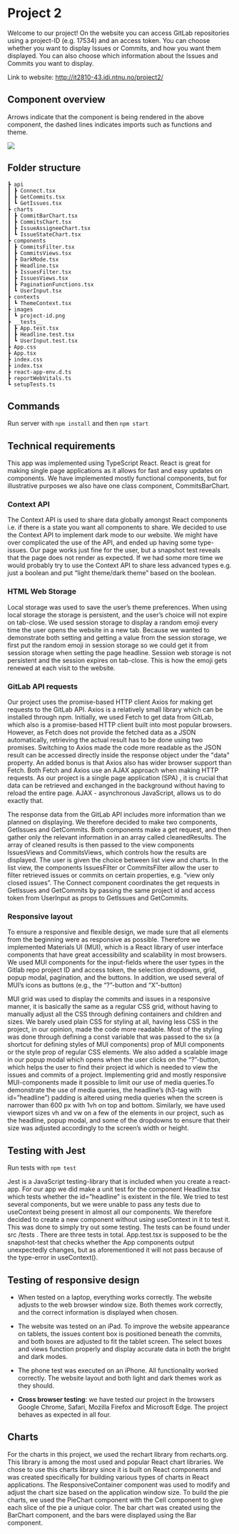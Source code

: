 # Project 2

Welcome to our project! On the website you can access GitLab repositories using a project-ID (e.g. 17534) and an access token. You can choose whether you want to display Issues or Commits, and how you want them displayed. You can also choose which information about the Issues and Commits you want to display.

Link to website: http://it2810-43.idi.ntnu.no/project2/ 

## Component overview

Arrows indicate that the component is being rendered in the above component, the dashed lines indicates imports such as functions and theme.

 <img src="components connected.png">

## Folder structure 

``` src
┣ api
┃ ┣ Connect.tsx
┃ ┣ GetCommits.tsx
┃ ┗ GetIssues.tsx
┣ charts
┃ ┣ CommitBarChart.tsx
┃ ┣ CommitsChart.tsx
┃ ┣ IssueAssigneeChart.tsx
┃ ┗ IssueStateChart.tsx
┣ components
┃ ┣ CommitsFilter.tsx
┃ ┣ CommitsViews.tsx
┃ ┣ DarkMode.tsx
┃ ┣ Headline.tsx
┃ ┣ IssuesFilter.tsx
┃ ┣ IssuesViews.tsx
┃ ┣ PaginationFunctions.tsx
┃ ┗ UserInput.tsx
┣ contexts
┃ ┗ ThemeContext.tsx
┣ images
┃ ┗ project-id.png
┣ __tests__
┃ ┣ App.test.tsx
┃ ┣ Headline.test.tsx
┃ ┗ UserInput.test.tsx
┣ App.css
┣ App.tsx
┣ index.css
┣ index.tsx
┣ react-app-env.d.ts
┣ reportWebVitals.ts
┗ setupTests.ts
``` 

## Commands

Run server with `npm install` and then `npm start`

## Technical requirements 

This app was implemented using TypeScript React. React is great for making single page applications as it allows for fast and easy updates on components. We have implemented mostly functional components, but for illustrative purposes we also have one class component, CommitsBarChart. 

### Context API 

The Context API is used to share data globally amongst React components i.e. if there is a state you want all components to share. We decided to use the Context API to implement dark mode to our website. We might have over complicated the use of the API, and ended up having some type-issues. Our page works just fine for the user, but a snapshot test reveals that the page does not render as expected. If we had some more time we would probably try to use the Context API to share less advanced types e.g. just a boolean and put “light theme/dark theme” based on the boolean. 

### HTML Web Storage 

Local storage was used to save the user’s theme preferences. When using local storage the storage is persistent, and the user’s choice will not expire on tab-close. 
We used session storage to display a random emoji every time the user opens the website in a new tab. Because we wanted to demonstrate both setting and getting a value from the session storage, we first put the random emoji in session storage so we could get it from session storage when setting the page headline. Session web storage is not persistent and the session expires on tab-close. This is how the emoji gets renewed at each visit to the website. 

### GitLab API requests

Our project uses the promise-based HTTP client Axios for making get requests to the GitLab API. Axios is a relatively small library which can be installed through npm. Initially, we used Fetch to get data from GitLab, which also is a promise-based HTTP client built into most popular browsers. However, as Fetch does not provide the fetched data as a JSON automatically, retrieving the actual result has to be done using two promises. Switching to Axios made the code more readable as the JSON result can be accessed directly inside the response object under the "data" property. An added bonus is that Axios also has wider browser support than Fetch. Both Fetch and Axios use an AJAX approach when making HTTP requests. As our project is a single page application (SPA) , it is crucial that data can be retrieved and exchanged in the background without having to reload the entire page. AJAX - asynchronous JavaScript, allows us to do exactly that.

The response data from the GitLab API includes more information than we planned on displaying. We therefore decided to make two components, GetIssues and GetCommits. Both components make a get request, and then gather only the relevant information in an array called cleanedResults. The array of cleaned results is then passed to the view components IssuesViews and CommitsViews, which controls how the results are displayed. The user is given the choice between list view and charts. In the list view, the components IssuesFilter or CommitsFilter allow the user to filter retrieved issues or commits on certain properties, e.g. “view only closed issues”. The Connect component coordinates the get requests in GetIssues and GetCommits by passing the same project id and access token from UserInput as props to GetIssues and GetCommits. 

### Responsive layout 

To ensure a responsive and flexible design, we made sure that all elements from the beginning were as responsive as possible. Therefore we implemented Materials UI (MUI), which is a React library of user interface components that have great accessibility and scalability in most browsers. 
We used MUI components for the input-fields where the user types in the Gitlab repo project ID and access token, the selection dropdowns, grid, popup modal, pagination, and the buttons. In addition, we used several of MUI’s icons as buttons (e.g., the “?”-button and “X”-button)

MUI grid was used to display the commits and issues in a responsive manner, it is basically the same as a regular CSS grid, without having to manually adjust all the CSS through defining containers and children and sizes. We barely used plain CSS for styling at all, having less CSS in the project, in our opinion, made the code more readable. Most of the styling was done through defining a const variable that was passed to the sx (a shortcut for defining styles of MUI components) prop of MUI components or the style prop of regular CSS elements.
We also added a scalable image in our popup modal which opens when the user clicks on the “?”-button, which helps the user to find their project id which is needed to view the issues and commits of a project.
Implementing grid and mostly responsive MUI-components made it possible to limit our use of media queries.To demonstrate the use of media queries, the headline’s (h3-tag with id=”headline”) padding is altered using media queries when the screen is narrower than 600 px with 1vh on top and bottom. Similarly, we have used viewport sizes vh and vw on a few of the elements in our project, such as the headline, popup modal, and some of the dropdowns to ensure that their size was adjusted accordingly to the screen’s width or height.

## Testing with Jest 

Run tests with `npm test`

Jest is a JavaScript testing-library that is included when you create a react-app. For our app we did make a unit test for the component Headline.tsx which tests whether the id=”headline” is existent in the file. We tried to test several components, but we were unable to pass any tests due to useContext being  present in almost all our components. We therefore decided to create a new component without using useContext in it to test it. This was done to simply try out some testing. 
The tests can be found under src /tests . There are three tests in total. App.test.tsx is supposed to be the snapshot-test that checks whether the App components output unexpectedly changes, but as aforementioned it will not pass because of the type-error in useContext().  

## Testing of responsive design 

* When tested on a laptop, everything works correctly. The website adjusts to the web browser window size. Both themes work correctly, and the correct information is displayed when chosen.
* The website was tested on an iPad. To improve the website appearance on tablets, the issues content box is positioned beneath the commits, and both boxes are adjusted to fit the tablet screen. The select boxes and views function properly and display accurate data in both the bright and dark modes.
* The phone test was executed on an iPhone. All functionality worked correctly. The website layout and both light and dark themes work as they should.

* __Cross browser testing__: we have tested our project in the browsers Google Chrome, Safari, Mozilla Firefox and Microsoft Edge. The project behaves as expected in all four.

## Charts 

For the charts in this project, we used the rechart library from recharts.org. This library is among the most used and popular React chart libraries. We chose to use this charts library since it is built on React components and was created specifically for building various types of charts in React applications. The ResponsiveContainer component was used to modify and adjust the chart size based on the application window size. To build the pie charts, we used the PieChart component with the Cell component to give each slice of the pie a unique color. The bar chart was created using the BarChart component, and the bars were displayed using the Bar component. 


